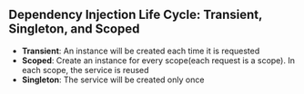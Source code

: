 ## Dependency Injection Life Cycle: Transient, Singleton, and Scoped ##

- **Transient**: An instance will be created each time it is requested
- **Scoped**: Create an instance for every scope(each request is a scope). In each scope, the service is reused
- **Singleton**: The service will be created only once
